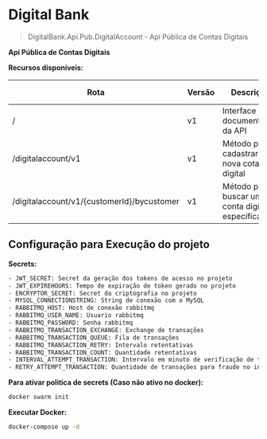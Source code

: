 # Digital Bank

>DigitalBank.Api.Pub.DigitalAccount - Api Pública de Contas Digitais


**Api Pública de Contas Digitais**

**Recursos disponiveis:**

| Rota | Versão |Descrição | HTTP Method | Autenticação |
| -- | -- | -- | -- | -- |
| / | v1 |Interface para documentação da API| GET | |
| /digitalaccount/v1 | v1 | Método para cadastrar uma nova cota digital | POST |  --- |
| /digitalaccount/v1/{customerId}/bycustomer | v1 | Método para buscar uma conta digital especifica | GET |  [:white_check_mark:] [OAuth2] |


## Configuração para Execução do projeto

**Secrets:**

```sh
- JWT_SECRET: Secret da geração dos tokens de acesso no projeto
- JWT_EXPIREHOURS: Tempo de expiração de token gerado no projeto
- ENCRYPTOR_SECRET: Secret da criptografia no projeto
- MYSQL_CONNECTIONSTRING: String de conexão com o MySQL
- RABBITMQ_HOST: Host de conexão rabbitmq
- RABBITMQ_USER_NAME: Usuario rabbitmq
- RABBITMQ_PASSWORD: Senha rabbitmq
- RABBITMQ_TRANSACTION_EXCHANGE: Exchange de transações
- RABBITMQ_TRANSACTION_QUEUE: Fila de transações
- RABBITMQ_TRANSACTION_RETRY: Intervalo retentativas
- RABBITMQ_TRANSACTION_COUNT: Quantidade retentativas
- INTERVAL_ATTEMPT_TRANSACTION: Intervalo em minuto de verificação de transações para fraude
- RETRY_ATTEMPT_TRANSACTION: Quantidade de transações para fraude no intervalo especificado
```

**Para ativar politica de secrets (Caso não ativo no docker):**

```sh
docker swarm init
```

**Executar Docker:**

```sh
docker-compose up -d
```